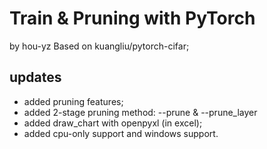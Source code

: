# Train & Pruning with PyTorch
by hou-yz
Based on kuangliu/pytorch-cifar;

## updates
- added pruning features;
- added 2-stage pruning method: --prune & --prune_layer
- added draw_chart with openpyxl (in excel);
- added cpu-only support and windows support.

